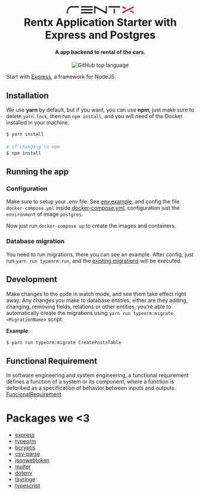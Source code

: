 <h1 align="center">
    <img alt="Rentx" src="./rentxLogo.png" />
    <br>
    Rentx Application Starter with Express and Postgres
</h1>

<h4 align="center">
  A app backend to rental of the cars.
</h4>
<p align="center">
  <img alt="GitHub top language" src="https://img.shields.io/badge/TypeScript-99.7%25-blue">
  </a>
</p>

Start with [Express](https://github.com/expressjs/express), a framework for NodeJS.

## Installation

We use **yarn** by default, but if you want, you can use **npm**, just make sure to delete `yarn.lock`, then run `npm install`, and you will need of the Docker installed in your machine.

```bash
$ yarn install

# if changing to npm
$ npm install
```

## Running the app

### Configuration

Make sure to setup your .env file. See [env.example](.env.example), and config the file `docker-compose.yml`
inside [docker-compose.yml](./docker-compose.yml), configuration just the `environment` of image `postgres`.

Now just run `docker-compose up` to create the images and containers.

### Database migration

You need to run migrations, there you can see an example. After config, just run `yarn run typeorm:run`, and the [existing migrations](src/shared/infra/typeorm/migrations) will be executed.

## Development

Make changes to the code in watch mode, and see them take effect right away. Any changes you make to database entities, either are they adding, changing, removing fields, relations or other entities, you're able to automatically create the migrations using `yarn run typeorm:migrate <MigrationName>` script.

**Example**:

```bash
$ yarn run typeorm:migrate CreatePostsTable
```

## Functional Requirement

In software engineering and system engineering, a functional requirement defines a function of a system or its component, where a function is defcribed as a specification of behavior between inputs and outputs. [FuncionalRequirement](./FuncionalRequirement.md)

# Packages we <3

- [express](https://github.com/expressjs/express)
- [typeorm](https://github.com/typeorm/typeorm)
- [bcryptjs](https://github.com/dcodeIO/bcrypt.js)
- [csv-parse](https://github.com/adaltas/node-csv)
- [jsonwebtoken](https://github.com/auth0/node-jsonwebtoken)
- [multer](https://github.com/expressjs/multer)
- [dotenv](https://github.com/motdotla/dotenv)
- [tsyringe](https://github.com/Microsoft/tsyringe)
- [typescript](https://github.com/microsoft/TypeScript)
